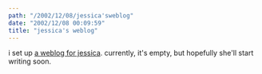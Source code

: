 ```yaml
---
path: "/2002/12/08/jessica'sweblog" 
date: "2002/12/08 00:09:59" 
title: "jessica's weblog" 
---
```

<p>i set up <a href="http://weblog.randomchaos.com/jessica/">a weblog for jessica</a>. currently, it's empty, but hopefully she'll start writing soon.</p>